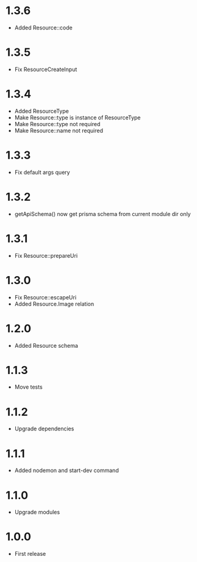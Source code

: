1.3.6
===============================
- Added Resource::code

1.3.5
===============================
- Fix ResourceCreateInput

1.3.4
===============================
- Added ResourceType
- Make Resource::type is instance of ResourceType
- Make Resource::type not required
- Make Resource::name not required

1.3.3
===============================
- Fix default args query

1.3.2
===============================
- getApiSchema() now get prisma schema from current module dir only

1.3.1
===============================
- Fix Resource::prepareUri

1.3.0
===============================
- Fix Resource::escapeUri
- Added Resource.Image relation

1.2.0
===============================
- Added Resource schema

1.1.3
===============================
- Move tests

1.1.2
===============================
- Upgrade dependencies

1.1.1
===============================
- Added nodemon and start-dev command

1.1.0
===============================
- Upgrade modules

1.0.0
===============================
- First release
